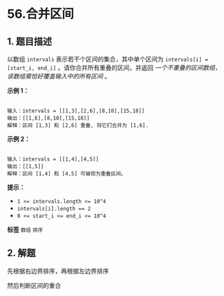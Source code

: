 # 56.合并区间

## 1. 题目描述

以数组 `intervals` 表示若干个区间的集合，其中单个区间为 `intervals[i] = [start_i, end_i]` 。请你合并所有重叠的区间，并返回 *一个不重叠的区间数组，该数组需恰好覆盖输入中的所有区间* 。

 **示例 1：**

```

输入：intervals = [[1,3],[2,6],[8,10],[15,18]]
输出：[[1,6],[8,10],[15,18]]
解释：区间 [1,3] 和 [2,6] 重叠, 将它们合并为 [1,6].

```
 **示例 2：**

```

输入：intervals = [[1,4],[4,5]]
输出：[[1,5]]
解释：区间 [1,4] 和 [4,5] 可被视为重叠区间。
```

 **提示：**
-  `1 <= intervals.length <= 10^4`
-  `intervals[i].length == 2`
-  `0 <= start_i <= end_i <= 10^4`

**标签**
`数组` `排序`


## 2. 解题

先根据右边界排序，再根据左边界排序

然后判断区间的重合


